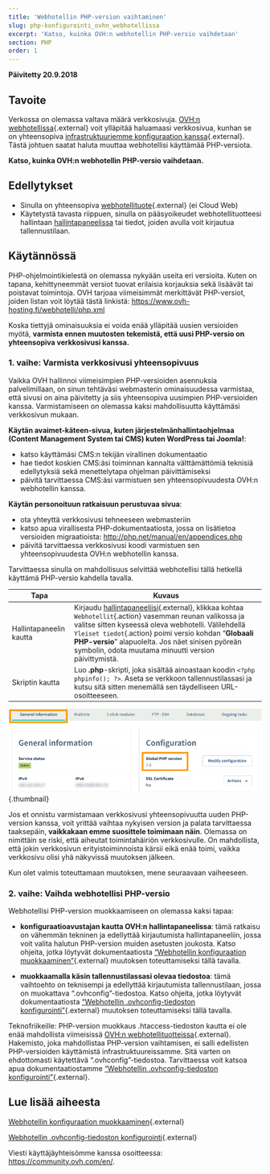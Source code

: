 ```yaml
---
title: 'Webhotellin PHP-version vaihtaminen'
slug: php-konfigurointi_ovhn_webhotellissa
excerpt: 'Katso, kuinka OVH:n webhotellin PHP-versio vaihdetaan'
section: PHP
order: 1
---
```


**Päivitetty 20.9.2018**

## Tavoite

Verkossa on olemassa valtava määrä verkkosivuja. [OVH:n webhotellissa](https://www.ovh-hosting.fi/webhotelli/){.external} voit ylläpitää haluamaasi verkkosivua, kunhan se on yhteensopiva [infrastruktuuriemme konfiguraation kanssa](https://cluster028.hosting.ovh.net/infos/){.external}. Tästä johtuen saatat haluta muuttaa webhotellisi käyttämää PHP-versiota.

**Katso, kuinka OVH:n webhotellin PHP-versio vaihdetaan.**

## Edellytykset

- Sinulla on yhteensopiva [webhotellituote](https://www.ovh-hosting.fi/webhotelli/){.external} (ei Cloud Web)
- Käytetystä tavasta riippuen, sinulla on pääsyoikeudet webhotellituotteesi hallintaan [hallintapaneelissa](https://www.ovh.com/auth/?action=gotomanager) tai tiedot, joiden avulla voit kirjautua tallennustilaan. 

## Käytännössä

PHP-ohjelmointikielestä on olemassa nykyään useita eri versioita. Kuten on tapana, kehittyneemmät versiot tuovat erilaisia korjauksia sekä lisäävät tai poistavat toimintoja. OVH tarjoaa viimeisimmät merkittävät PHP-versiot, joiden listan voit löytää tästä linkistä: <https://www.ovh-hosting.fi/webhotelli/php.xml> 

Koska tiettyjä ominaisuuksia ei voida enää ylläpitää uusien versioiden myötä, **varmista ennen muutosten tekemistä, että uusi PHP-versio on yhteensopiva verkkosivusi kanssa.**

### 1. vaihe: Varmista verkkosivusi yhteensopivuus

Vaikka OVH hallinnoi viimeisimpien PHP-versioiden asennuksia palvelimillaan, on sinun tehtäväsi webmasterin ominaisuudessa varmistaa, että sivusi on aina päivitetty ja siis yhteensopiva uusimpien PHP-versioiden kanssa. Varmistamiseen on olemassa kaksi mahdollisuutta käyttämäsi verkkosivun mukaan.

**Käytän avaimet-käteen-sivua, kuten järjestelmänhallintaohjelmaa (Content Management System tai CMS) kuten WordPress tai Joomla!**: 

- katso käyttämäsi CMS:n tekijän virallinen dokumentaatio 
- hae tiedot koskien CMS:äsi toiminnan kannalta välttämättömiä teknisiä edellytyksiä sekä menettelytapa ohjelman päivittämiseksi
- päivitä tarvittaessa CMS:äsi varmistuen sen yhteensopivuudesta OVH:n webhotellin kanssa.

**Käytän personoituun ratkaisuun perustuvaa sivua**: 

- ota yhteyttä verkkosivusi tehneeseen webmasteriin
- katso apua virallisesta PHP-dokumentaatiosta, jossa on lisätietoa versioiden migraatioista: <http://php.net/manual/en/appendices.php>
- päivitä tarvittaessa verkkosivusi koodi varmistuen sen yhteensopivuudesta OVH:n webhotellin kanssa.

Tarvittaessa sinulla on mahdollisuus selvittää webhotellisi tällä hetkellä käyttämä PHP-versio kahdella tavalla. 

|Tapa|Kuvaus|
|---|---|
|Hallintapaneelin kautta|Kirjaudu [hallintapaneeliisi](https://www.ovh.com/auth/?action=gotomanager){.external}, klikkaa kohtaa `Webhotellit`{.action} vasemman reunan valikossa ja valitse sitten kyseessä oleva webhotelli. Välilehdellä `Yleiset tiedot`{.action} poimi versio kohdan “**Globaali PHP-versio**” alapuolelta. Jos näet sinisen pyöreän symbolin, odota muutama minuutti version päivittymistä.|
|Skriptin kautta|Luo **.php**-skripti, joka sisältää ainoastaan koodin `<?php phpinfo(); ?>`. Aseta se verkkoon tallennustilassasi ja kutsu sitä sitten menemällä sen täydelliseen URL-osoitteeseen.|

![php-versio](images/change-php-version-step1.png){.thumbnail}

Jos et onnistu varmistamaan verkkosivusi yhteensopivuutta uuden PHP-version kanssa, voit yrittää vaihtaa nykyisen version ja palata tarvittaessa taaksepäin, **vaikkakaan emme suosittele toimimaan näin**. Olemassa on nimittäin se riski, että aiheutat toimintahäiriön verkkosivulle. On mahdollista, että jokin verkkosivun erityistoiminnoista kärsii eikä enää toimi, vaikka verkkosivu olisi yhä näkyvissä muutoksen jälkeen. 

Kun olet valmis toteuttamaan muutoksen, mene seuraavaan vaiheeseen.

### 2. vaihe: Vaihda webhotellisi PHP-versio

Webhotellisi PHP-version muokkaamiseen on olemassa kaksi tapaa:

- **konfiguraatioavustajan kautta OVH:n hallintapaneelissa**: tämä ratkaisu on vähemmän tekninen ja edellyttää kirjautumista hallintapaneeliin, jossa voit valita halutun PHP-version muiden asetusten joukosta. Katso ohjeita, jotka löytyvät dokumentaatiosta [“Webhotellin konfiguraation muokkaaminen”](https://docs.ovh.com/fi/hosting/webhotellin_kayttoympariston_muokkaaminen/){.external} muutoksen toteuttamiseksi tällä tavalla.

- **muokkaamalla käsin tallennustilassasi olevaa tiedostoa**: tämä vaihtoehto on teknisempi ja edellyttää kirjautumista tallennustilaan, jossa on muokattava “.ovhconfig”-tiedostoa. Katso ohjeita, jotka löytyvät dokumentaatiosta [“Webhotellin .ovhconfig-tiedoston konfigurointi”](https://docs.ovh.com/fi/hosting/ovhconfig-tiedoston-konfigurointi/){.external} muutoksen toteuttamiseksi tällä tavalla.

Teknofriikeille: PHP-version muokkaus .htaccess-tiedoston kautta ei ole enää mahdollista viimeisissä [OVH:n webhotellituotteissa](https://www.ovh-hosting.fi/webhotelli/){.external}. Hakemisto, joka mahdollistaa PHP-version vaihtamisen, ei salli edellisten PHP-versioiden käyttämistä infrastruktuureissamme. Sitä varten on ehdottomasti käytettävä “.ovhconfig”-tiedostoa. Tarvittaessa voit katsoa apua dokumentaatiostamme [“Webhotellin .ovhconfig-tiedoston konfigurointi”](https://docs.ovh.com/fi/hosting/ovhconfig-tiedoston-konfigurointi/){.external}.

## Lue lisää aiheesta

[Webhotellin konfiguraation muokkaaminen](https://docs.ovh.com/fi/hosting/webhotellin_kayttoympariston_muokkaaminen/){.external}

[Webhotellin .ovhconfig-tiedoston konfigurointi](https://docs.ovh.com/fi/hosting/ovhconfig-tiedoston-konfigurointi/){.external}

Viesti käyttäjäyhteisömme kanssa osoitteessa: <https://community.ovh.com/en/>.